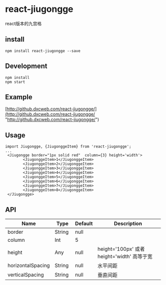 # react-jiugongge
react版本的九宫格
## install

```
npm install react-jiugongge --save
```
## Development

```
npm install
npm start
```
## Example
[http://github.dxcweb.com/react-jiugongge/](http://github.dxcweb.com/react-jiugongge/ "http://github.dxcweb.com/react-jiugongge/")

## Usage
    import Jiugongge, {JiugonggeItem} from 'react-jiugongge';
    ...
     <Jiugongge border="1px solid red"  column={3} height='width'>
            <JiugonggeItem>1</JiugonggeItem>
            <JiugonggeItem>2</JiugonggeItem>
            <JiugonggeItem>3</JiugonggeItem>
            <JiugonggeItem>4</JiugonggeItem>
            <JiugonggeItem>5</JiugonggeItem>
            <JiugonggeItem>6</JiugonggeItem>
            <JiugonggeItem>7</JiugonggeItem>
            <JiugonggeItem>8</JiugonggeItem>
     </Jiugongge>
## API
<table class="table table-bordered table-striped">
 <thead>
    <tr>
      <th style="width: 100px;">Name</th>
      <th style="width: 50px;">Type</th>
      <th>Default</th>
      <th>Description</th>
    </tr>
  </thead>
<tbody>
    <tr>
      <td>border</td>
      <td>String</td>
      <td>null</td>
      <td></td>
    </tr>
	<tr>
      <td>column</td>
      <td>Int</td>
      <td>5</td>
      <td></td>
    </tr>
	<tr>
      <td>height</td>
      <td>Any</td>
      <td>null</td>
      <td>height='100px' 或者 height='width' 高等于宽</td>
    </tr>
	<tr>
      <td>horizontalSpacing</td>
      <td>String</td>
      <td>null</td>
      <td>水平间距</td>
    </tr>
	<tr>
      <td>verticalSpacing</td>
      <td>String</td>
      <td>null</td>
      <td>垂直间距</td>
    </tr>
</tbody>
</table>
